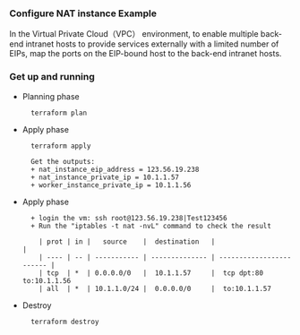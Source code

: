 ### Configure NAT instance Example

In the Virtual Private Cloud（VPC） environment, to enable multiple back-end intranet hosts to provide services externally with a limited number of EIPs, map the ports on the EIP-bound host to the back-end intranet hosts.

### Get up and running

* Planning phase

		terraform plan 

* Apply phase

		terraform apply 
		
		Get the outputs:
		+ nat_instance_eip_address = 123.56.19.238
		+ nat_instance_private_ip = 10.1.1.57
		+ worker_instance_private_ip = 10.1.1.56

* Apply phase

        + login the vm: ssh root@123.56.19.238|Test123456
        + Run the "iptables -t nat -nvL" command to check the result
        
          | prot | in |   source    |  destination   |                          |
          | ---- | -- | ----------- | -------------- | ------------------------ |
          | tcp  | *  | 0.0.0.0/0   |  10.1.1.57     |  tcp dpt:80 to:10.1.1.56
          | all  | *  | 10.1.1.0/24 |  0.0.0.0/0     |  to:10.1.1.57
        

* Destroy 

		terraform destroy